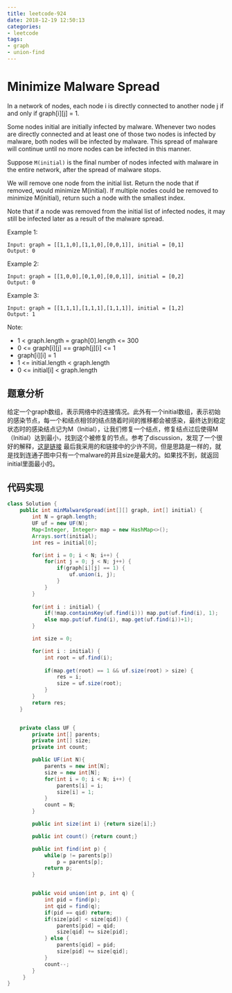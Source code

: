 ```yaml
---
title: leetcode-924
date: 2018-12-19 12:50:13
categories:
- leetcode
tags:
- graph
- union-find
---
```


# Minimize Malware Spread

In a network of nodes, each node i is directly connected to another node j if and only if graph[i][j] = 1.

Some nodes initial are initially infected by malware.  Whenever two nodes are directly connected and at least one of those two nodes is infected by malware, both nodes will be infected by malware.  This spread of malware will continue until no more nodes can be infected in this manner.

Suppose `M(initial)` is the final number of nodes infected with malware in the entire network, after the spread of malware stops.

We will remove one node from the initial list.  Return the node that if removed, would minimize M(initial).  If multiple nodes could be removed to minimize M(initial), return such a node with the smallest index.

Note that if a node was removed from the initial list of infected nodes, it may still be infected later as a result of the malware spread.

<!-- more -->

Example 1:
```
Input: graph = [[1,1,0],[1,1,0],[0,0,1]], initial = [0,1]
Output: 0
```
Example 2:
```
Input: graph = [[1,0,0],[0,1,0],[0,0,1]], initial = [0,2]
Output: 0
```
Example 3:
```
Input: graph = [[1,1,1],[1,1,1],[1,1,1]], initial = [1,2]
Output: 1
```

Note:

- 1 < graph.length = graph[0].length <= 300
- 0 <= graph[i][j] == graph[j][i] <= 1
- graph[i][i] = 1
- 1 <= initial.length < graph.length
- 0 <= initial[i] < graph.length

## 题意分析

给定一个graph数组，表示网络中的连接情况。此外有一个initial数组，表示初始的感染节点，每一个和结点相邻的结点随着时间的推移都会被感染，最终达到稳定状态时的感染结点记为M（Initial），让我们修复一个结点，修复结点过后使得M（Initial）达到最小，找到这个被修复的节点。参考了discussion，发现了一个很好的解释，[这是链接](https://buptwc.com/2018/10/15/Leetcode-924-Minimize-Malware-Spread/)
最后我采用的和链接中的少许不同，但是思路是一样的，就是找到连通子图中只有一个malware的并且size是最大的。如果找不到，就返回initial里面最小的。

## 代码实现

```java
class Solution {
    public int minMalwareSpread(int[][] graph, int[] initial) {
        int N = graph.length;
        UF uf = new UF(N);
        Map<Integer, Integer> map = new HashMap<>();
        Arrays.sort(initial);
        int res = initial[0];

        for(int i = 0; i < N; i++) {
            for(int j = 0; j < N; j++) {
                if(graph[i][j] == 1) {
                    uf.union(i, j);
                }
            }
        }
        
        for(int i : initial) {
            if(!map.containsKey(uf.find(i))) map.put(uf.find(i), 1);
            else map.put(uf.find(i), map.get(uf.find(i))+1);
        }

        int size = 0;

        for(int i : initial) {
            int root = uf.find(i);
            
            if(map.get(root) == 1 && uf.size(root) > size) {
                res = i;
                size = uf.size(root);
            }
        }
        return res;
    }


    private class UF {
        private int[] parents;
        private int[] size;
        private int count;

        public UF(int N){
            parents = new int[N];
            size = new int[N];
            for(int i = 0; i < N; i++) {
                parents[i] = i;
                size[i] = 1;
            }
            count = N;
        }

        public int size(int i) {return size[i];}

        public int count() {return count;}

        public int find(int p) {
            while(p != parents[p])
                p = parents[p];
            return p;
        }


        public void union(int p, int q) {
            int pid = find(p);
            int qid = find(q);
            if(pid == qid) return;
            if(size[pid] < size[qid]) {
                parents[pid] = qid;
                size[qid] += size[pid];
            } else {
                parents[qid] = pid;
                size[pid] += size[qid];
            }
            count--;
        }
     }
}
```
